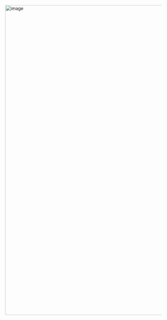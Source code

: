 <img width="956" height="998" alt="image" src="https://github.com/user-attachments/assets/aa196d46-f8a5-421d-8503-c9462660b0ef" />
